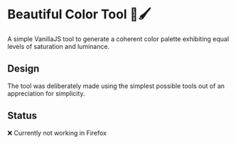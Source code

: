 # Beautiful Color Tool 🎨🖌️

A simple VanillaJS tool to generate a coherent color palette exhibiting equal levels of saturation and luminance.

## Design

The tool was deliberately made using the simplest possible tools out of an appreciation for simplicity.

## Status

❌ Currently not working in Firefox
